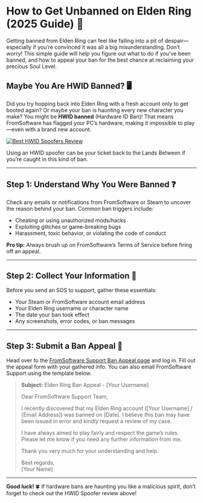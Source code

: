 # How to Get Unbanned on Elden Ring (2025 Guide) 🚀

Getting banned from Elden Ring can feel like falling into a pit of despair—especially if you’re convinced it was all a big misunderstanding. Don’t worry! This simple guide will help you figure out what to do if you’ve been banned, and how to appeal your ban for the best chance at reclaiming your precious Soul Level.

## Maybe You Are HWID Banned? 🖥️

Did you try hopping back into Elden Ring with a fresh account only to get booted again? Or maybe your ban is haunting every new character you make? You might be **HWID banned** (Hardware ID Ban)! That means FromSoftware has flagged your PC’s hardware, making it impossible to play—even with a brand new account.

[![Best HWID Spoofers Review](https://img.shields.io/badge/Best%20HWID%20Spoofers-Read%20Review-brightgreen?style=for-the-badge&logo=origin)](https://hwid-spoofer.mystrikingly.com/)

Using an HWID spoofer can be your ticket back to the Lands Between if you’re caught in this kind of ban.

---

## Step 1: Understand Why You Were Banned ❓

Check any emails or notifications from FromSoftware or Steam to uncover the reason behind your ban. Common ban triggers include:  
- Cheating or using unauthorized mods/hacks  
- Exploiting glitches or game-breaking bugs  
- Harassment, toxic behavior, or violating the code of conduct  

**Pro tip:** Always brush up on FromSoftware’s Terms of Service before firing off an appeal.

---

## Step 2: Collect Your Information 📝

Before you send an SOS to support, gather these essentials:  
- Your Steam or FromSoftware account email address  
- Your Elden Ring username or character name  
- The date your ban took effect  
- Any screenshots, error codes, or ban messages  

---

## Step 3: Submit a Ban Appeal 📧

Head over to the [FromSoftware Support Ban Appeal page](https://help.ea.com/en/help/account/information-about-banned-or-suspended-accounts/) and log in. Fill out the appeal form with your gathered info. You can also email FromSoftware Support using the template below.

> **Subject:** Elden Ring Ban Appeal - [Your Username]  
>  
> Dear FromSoftware Support Team,  
>  
> I recently discovered that my Elden Ring account ([Your Username] / [Email Address]) was banned on [Date]. I believe this ban may have been issued in error and kindly request a review of my case.  
>  
> I have always aimed to play fairly and respect the game’s rules. Please let me know if you need any further information from me.  
>  
> Thank you very much for your understanding and help.  
>  
> Best regards,  
> [Your Name]

---

**Good luck!** 🍀 If hardware bans are haunting you like a malicious spirit, don’t forget to check out the HWID Spoofer review above!